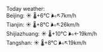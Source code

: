 Today weather:  
Beijing: ☀️ 🌡️+6°C 🌬️↖7km/h  
Tianjin: ☀️ 🌡️+8°C 🌬️↖26km/h  
Shijiazhuang: ☀️ 🌡️+10°C 🌬️←19km/h  
Tangshan: ☀️ 🌡️+8°C 🌬️↖19km/h  
